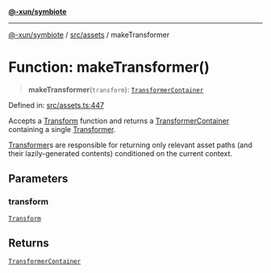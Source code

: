 [**@-xun/symbiote**](../../../README.md)

***

[@-xun/symbiote](../../../README.md) / [src/assets](../README.md) / makeTransformer

# Function: makeTransformer()

> **makeTransformer**(`transform`): [`TransformerContainer`](../type-aliases/TransformerContainer.md)

Defined in: [src/assets.ts:447](https://github.com/Xunnamius/symbiote/blob/b951959a4a12ac484c8addc839f912c4e5767875/src/assets.ts#L447)

Accepts a [Transform](../type-aliases/Transform.md) function and returns a
[TransformerContainer](../type-aliases/TransformerContainer.md) containing a single [Transformer](../type-aliases/Transformer.md).

[Transformer](../type-aliases/Transformer.md)s are responsible for returning only relevant asset paths
(and their lazily-generated contents) conditioned on the current context.

## Parameters

### transform

[`Transform`](../type-aliases/Transform.md)

## Returns

[`TransformerContainer`](../type-aliases/TransformerContainer.md)
